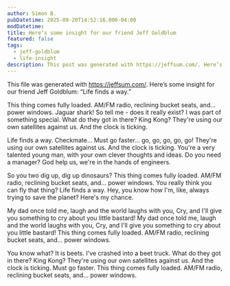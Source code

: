 ```yaml
---
author: Simon B.
pubDatetime: 2025-09-20T14:52:16.000-04:00
modDatetime: 
title: Here’s some insight for our friend Jeff Goldblum
featured: false
tags:
  - jeff-goldblum
  - life-insight
description: This post was generated with https://jeffsum.com/. Here’s some insight for our friend Jeff Goldblum -- “Life finds a way.”
---
```



This file was generated with https://jeffsum.com/.
Here’s some insight for our friend Jeff Goldblum: “Life finds a way.”

This thing comes fully loaded. AM/FM radio, reclining bucket seats, and... power windows. Jaguar shark! So tell me - does it really exist? I was part of something special. What do they got in there? King Kong? They're using our own satellites against us. And the clock is ticking.

Life finds a way. Checkmate... Must go faster... go, go, go, go, go! They're using our own satellites against us. And the clock is ticking. You're a very talented young man, with your own clever thoughts and ideas. Do you need a manager? God help us, we're in the hands of engineers.

So you two dig up, dig up dinosaurs? This thing comes fully loaded. AM/FM radio, reclining bucket seats, and... power windows. You really think you can fly that thing? Life finds a way. Hey, you know how I'm, like, always trying to save the planet? Here's my chance.

My dad once told me, laugh and the world laughs with you, Cry, and I'll give you something to cry about you little bastard! My dad once told me, laugh and the world laughs with you, Cry, and I'll give you something to cry about you little bastard! This thing comes fully loaded. AM/FM radio, reclining bucket seats, and... power windows.

You know what? It is beets. I've crashed into a beet truck. What do they got in there? King Kong? They're using our own satellites against us. And the clock is ticking. Must go faster. This thing comes fully loaded. AM/FM radio, reclining bucket seats, and... power windows.
